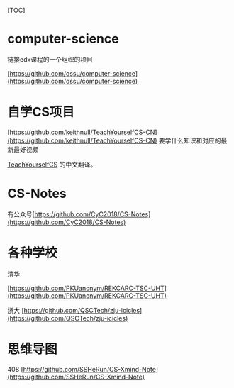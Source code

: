 [TOC]




# computer-science 
链接edx课程的一个组织的项目


[https://github.com/ossu/computer-science](https://github.com/ossu/computer-science)


# 自学CS项目

[https://github.com/keithnull/TeachYourselfCS-CN](https://github.com/keithnull/TeachYourselfCS-CN)
要学什么知识和对应的最新最好视频

[TeachYourselfCS](https://teachyourselfcs.com/) 的中文翻译。



# CS-Notes

有公众号[https://github.com/CyC2018/CS-Notes](https://github.com/CyC2018/CS-Notes)






















# 各种学校
清华

[https://github.com/PKUanonym/REKCARC-TSC-UHT](https://github.com/PKUanonym/REKCARC-TSC-UHT)









浙大
[https://github.com/QSCTech/zju-icicles](https://github.com/QSCTech/zju-icicles)







# 思维导图

408 [https://github.com/SSHeRun/CS-Xmind-Note](https://github.com/SSHeRun/CS-Xmind-Note)



















































